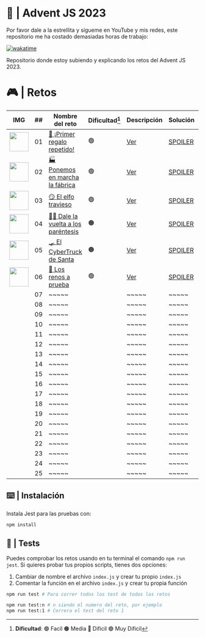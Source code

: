 # 🌟 | Advent JS 2023

Por favor dale a la estrellita y sígueme en YouTube y mis redes, este repositorio me ha costado demasiadas horas de trabajo:

[![wakatime](https://wakatime.com/badge/user/dfad5e3e-d673-48d4-a2d9-29c1c546ed80/project/018c25e2-b7d8-41bd-b08d-234b9e801de0.svg)](https://wakatime.com/badge/user/dfad5e3e-d673-48d4-a2d9-29c1c546ed80/project/018c25e2-b7d8-41bd-b08d-234b9e801de0)

Repositorio donde estoy subiendo y explicando los retos del Advent JS 2023.

# 🎮 | Retos

| IMG                                                                                              | ##  | Nombre del reto                                                                 | Dificultad[^1] | Descripción                                                                        | Solución                                                                             | Video |
| ------------------------------------------------------------------------------------------------ | :-: | ------------------------------------------------------------------------------- | -------------- | ---------------------------------------------------------------------------------- | ------------------------------------------------------------------------------------ | ----- |
| <img src="https://adventjs.dev/challenges-2023/1.png" width="50" style="object-fit: contain;" /> | 01  | [🎁 ¡Primer regalo repetido!](https://adventjs.dev/es/challenges/2023/1)        | 🟢             | [Ver](https://github.com/Achalogy/advent-js-2023/blob/main/retos/reto-1/README.md) | [SPOILER](https://github.com/Achalogy/advent-js-2023/blob/main/retos/reto-1/main.ts) | ~~~~~ |
| <img src="https://adventjs.dev/challenges-2023/2.png" width="50" style="object-fit: contain;" /> | 02  | [🏭 Ponemos en marcha la fábrica](https://adventjs.dev/es/challenges/2023/2)    | 🟢             | [Ver](https://github.com/Achalogy/advent-js-2023/blob/main/retos/reto-2/README.md) | [SPOILER](https://github.com/Achalogy/advent-js-2023/blob/main/retos/reto-2/main.ts) | ~~~~~ |
| <img src="https://adventjs.dev/challenges-2023/3.png" width="50" style="object-fit: contain;" /> | 03  | [😏 El elfo travieso](https://adventjs.dev/es/challenges/2023/3)                | 🟢             | [Ver](https://github.com/Achalogy/advent-js-2023/blob/main/retos/reto-3/README.md) | [SPOILER](https://github.com/Achalogy/advent-js-2023/blob/main/retos/reto-3/main.ts) | ~~~~~ |
| <img src="https://adventjs.dev/challenges-2023/4.png" width="50" style="object-fit: contain;" /> | 04  | [😵‍💫 Dale la vuelta a los paréntesis](https://adventjs.dev/es/challenges/2023/4) | 🟠             | [Ver](https://github.com/Achalogy/advent-js-2023/blob/main/retos/reto-4/README.md) | [SPOILER](https://github.com/Achalogy/advent-js-2023/blob/main/retos/reto-4/main.ts) | ~~~~~ |
| <img src="https://adventjs.dev/challenges-2023/5.png" width="50" style="object-fit: contain;" /> | 05  | [🛷 El CyberTruck de Santa](https://adventjs.dev/es/challenges/2023/5)          | 🟠             | [Ver](https://github.com/Achalogy/advent-js-2023/blob/main/retos/reto-5/README.md) | [SPOILER](https://github.com/Achalogy/advent-js-2023/blob/main/retos/reto-5/main.ts) | ~~~~~ |
| <img src="https://adventjs.dev/challenges-2023/6.png" width="50" style="object-fit: contain;" /> | 06  | [🦌 Los renos a prueba](https://adventjs.dev/es/challenges/2023/6)              | 🟢             | [Ver](https://github.com/Achalogy/advent-js-2023/blob/main/retos/reto-6/README.md) | [SPOILER](https://github.com/Achalogy/advent-js-2023/blob/main/retos/reto-6/main.ts) | ~~~~~ |
|                                                                                                  | 07  | ~~~~~                                                                           |                | ~~~~~                                                                              | ~~~~~                                                                                | ~~~~~ |
|                                                                                                  | 08  | ~~~~~                                                                           |                | ~~~~~                                                                              | ~~~~~                                                                                | ~~~~~ |
|                                                                                                  | 09  | ~~~~~                                                                           |                | ~~~~~                                                                              | ~~~~~                                                                                | ~~~~~ |
|                                                                                                  | 10  | ~~~~~                                                                           |                | ~~~~~                                                                              | ~~~~~                                                                                | ~~~~~ |
|                                                                                                  | 11  | ~~~~~                                                                           |                | ~~~~~                                                                              | ~~~~~                                                                                | ~~~~~ |
|                                                                                                  | 12  | ~~~~~                                                                           |                | ~~~~~                                                                              | ~~~~~                                                                                | ~~~~~ |
|                                                                                                  | 13  | ~~~~~                                                                           |                | ~~~~~                                                                              | ~~~~~                                                                                | ~~~~~ |
|                                                                                                  | 14  | ~~~~~                                                                           |                | ~~~~~                                                                              | ~~~~~                                                                                | ~~~~~ |
|                                                                                                  | 15  | ~~~~~                                                                           |                | ~~~~~                                                                              | ~~~~~                                                                                | ~~~~~ |
|                                                                                                  | 16  | ~~~~~                                                                           |                | ~~~~~                                                                              | ~~~~~                                                                                | ~~~~~ |
|                                                                                                  | 17  | ~~~~~                                                                           |                | ~~~~~                                                                              | ~~~~~                                                                                | ~~~~~ |
|                                                                                                  | 18  | ~~~~~                                                                           |                | ~~~~~                                                                              | ~~~~~                                                                                | ~~~~~ |
|                                                                                                  | 19  | ~~~~~                                                                           |                | ~~~~~                                                                              | ~~~~~                                                                                | ~~~~~ |
|                                                                                                  | 20  | ~~~~~                                                                           |                | ~~~~~                                                                              | ~~~~~                                                                                | ~~~~~ |
|                                                                                                  | 21  | ~~~~~                                                                           |                | ~~~~~                                                                              | ~~~~~                                                                                | ~~~~~ |
|                                                                                                  | 22  | ~~~~~                                                                           |                | ~~~~~                                                                              | ~~~~~                                                                                | ~~~~~ |
|                                                                                                  | 23  | ~~~~~                                                                           |                | ~~~~~                                                                              | ~~~~~                                                                                | ~~~~~ |
|                                                                                                  | 24  | ~~~~~                                                                           |                | ~~~~~                                                                              | ~~~~~                                                                                | ~~~~~ |
|                                                                                                  | 25  | ~~~~~                                                                           |                | ~~~~~                                                                              | ~~~~~                                                                                | ~~~~~ |

[^1]: **Dificultad**: 🟢 Facil 🟠 Media 🔴 Dificil 🟣 Muy Dificil
[^2]: Dificultad un poco elevada

## ⌨️ | Instalación

Instala Jest para las pruebas con:

`npm install`

## 🧪 | Tests

Puedes comprobar los retos usando en tu terminal el comando `npm run jest`.
Si quieres probar tus propios scripts, tienes dos opciones:

1. Cambiar de nombre el archivo `index.js` y crear tu propio `index.js`
2. Comentar la función en el archivo `index.js` y crear tu propia función

```bash
npm run test # Para correr todos los test de todos los retos

npm run test:n # n siendo el numero del reto, por ejemplo
npm run test:1 # Correra el test del reto 1
```
